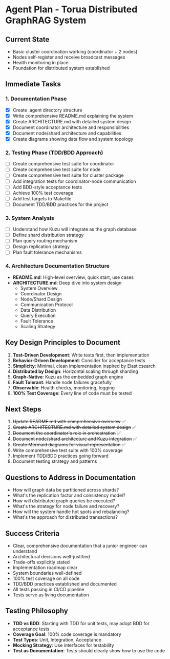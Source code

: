 # Agent Plan - Torua Distributed GraphRAG System

## Current State
- Basic cluster coordination working (coordinator + 2 nodes)
- Nodes self-register and receive broadcast messages
- Health monitoring in place
- Foundation for distributed system established

## Immediate Tasks

### 1. Documentation Phase
- [x] Create .agent directory structure
- [x] Write comprehensive README.md explaining the system
- [x] Create ARCHITECTURE.md with detailed system design
- [x] Document coordinator architecture and responsibilities
- [x] Document node/shard architecture and capabilities
- [x] Create diagrams showing data flow and system topology

### 2. Testing Phase (TDD/BDD Approach)
- [ ] Create comprehensive test suite for coordinator
- [ ] Create comprehensive test suite for node
- [ ] Create comprehensive test suite for cluster package
- [ ] Add integration tests for coordinator-node communication
- [ ] Add BDD-style acceptance tests
- [ ] Achieve 100% test coverage
- [ ] Add test targets to Makefile
- [ ] Document TDD/BDD practices for the project

### 3. System Analysis
- [ ] Understand how Kuzu will integrate as the graph database
- [ ] Define shard distribution strategy
- [ ] Plan query routing mechanism
- [ ] Design replication strategy
- [ ] Plan fault tolerance mechanisms

### 4. Architecture Documentation Structure
- **README.md**: High-level overview, quick start, use cases
- **ARCHITECTURE.md**: Deep dive into system design
  - System Overview
  - Coordinator Design
  - Node/Shard Design
  - Communication Protocol
  - Data Distribution
  - Query Execution
  - Fault Tolerance
  - Scaling Strategy

## Key Design Principles to Document
1. **Test-Driven Development**: Write tests first, then implementation
2. **Behavior-Driven Development**: Consider for acceptance tests
3. **Simplicity**: Minimal, clean implementation inspired by Elasticsearch
4. **Distributed by Design**: Horizontal scaling through sharding
5. **Graph-Native**: Kuzu as the embedded graph engine
6. **Fault Tolerant**: Handle node failures gracefully
7. **Observable**: Health checks, monitoring, logging
8. **100% Test Coverage**: Every line of code must be tested

## Next Steps
1. ~~Update README.md with comprehensive overview~~ ✅
2. ~~Create ARCHITECTURE.md with detailed system design~~ ✅
3. ~~Document the coordinator's role in orchestration~~ ✅
4. ~~Document node/shard architecture and Kuzu integration~~ ✅
5. ~~Create Mermaid diagrams for visual representation~~ ✅
6. Write comprehensive test suite with 100% coverage
7. Implement TDD/BDD practices going forward
8. Document testing strategy and patterns

## Questions to Address in Documentation
- How will graph data be partitioned across shards?
- What's the replication factor and consistency model?
- How will distributed graph queries be executed?
- What's the strategy for node failure and recovery?
- How will the system handle hot spots and rebalancing?
- What's the approach for distributed transactions?

## Success Criteria
- Clear, comprehensive documentation that a junior engineer can understand
- Architectural decisions well-justified
- Trade-offs explicitly stated
- Implementation roadmap clear
- System boundaries well-defined
- 100% test coverage on all code
- TDD/BDD practices established and documented
- All tests passing in CI/CD pipeline
- Tests serve as living documentation

## Testing Philosophy
- **TDD vs BDD**: Starting with TDD for unit tests, may adopt BDD for acceptance tests
- **Coverage Goal**: 100% code coverage is mandatory
- **Test Types**: Unit, Integration, Acceptance
- **Mocking Strategy**: Use interfaces for testability
- **Test as Documentation**: Tests should clearly show how to use the code